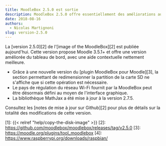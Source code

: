 ```yaml
---
title: MoodleBox 2.5.0 est sortie
description: MoodleBox 2.5.0 offre essentiellement des améliorations au tableau de bord de la MoodleBox, notamment une aide contextuelle nettement meilleure.
date: 2018-08-16
authors:
  - Nicolas Martignoni
slug: version-2.5.0
---
```


La [version 2.5.0][2] de l'[image of the MoodleBox][2] est publiée aujourd'hui. Cette version propose Moodle 3.5.1+ et offre une version améliorée du tableau de bord, avec une aide contextuelle nettement meilleure.

  - Grâce à une nouvelle version du [plugin MoodleBox pour Moodle][3], la section permettant de redimensionner la partition de la carte SD ne s'affiche que si cette opération est nécessaire.
  - Le pays de régulation du réseau Wi-Fi fournit par la MoodleBox peut être désormais défini au moyen de l'interface graphique.
  - La bibliothèque MathJax a été mise à jour à la version 2.7.5.

Consultez les [notes de mise à jour sur Github][2] pour plus de détails sur la totalité des modifications de cette version.

 [1]: {{< relref "help/copy-the-disk-image" >}}
 [2]: https://github.com/moodlebox/moodlebox/releases/tag/v2.5.0
 [3]: https://moodle.org/plugins/tool_moodlebox
 [4]: https://www.raspberrypi.org/downloads/raspbian/
